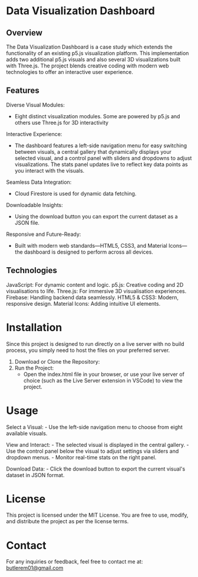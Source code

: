 # Data Visualization Dashboard

## Overview

The Data Visualization Dashboard is a case study which extends the functionality of an existing p5.js visualization platform. This implementation adds two additional p5.js visuals and also several 3D visualizations built with Three.js. The project blends creative coding with modern web technologies to offer an interactive user experience.

## Features

Diverse Visual Modules:

- Eight distinct visualization modules. Some are powered by p5.js and others use Three.js for 3D interactivity

Interactive Experience:

- The dashboard features a left-side navigation menu for easy switching between visuals, a central gallery that dynamically displays your selected visual, and a control panel with sliders and dropdowns to adjust visualizations. The stats panel updates live to reflect key data points as you interact with the visuals.

Seamless Data Integration:

- Cloud Firestore is used for dynamic data fetching.

Downloadable Insights:

- Using the download button you can export the current dataset as a JSON file.

Responsive and Future-Ready:

- Built with modern web standards—HTML5, CSS3, and Material Icons—the dashboard is designed to perform across all devices.

## Technologies

JavaScript: For dynamic content and logic.
p5.js: Creative coding and 2D visualisations to life.
Three.js: For immersive 3D visualisation experiences.
Firebase: Handling backend data seamlessly.
HTML5 & CSS3: Modern, responsive design.
Material Icons: Adding intuitive UI elements.

# Installation

Since this project is designed to run directly on a live server with no build process, you simply need to host the files on your preferred server.

1. Download or Clone the Repository:
2. Run the Project:
   - Open the index.html file in your browser, or use your live server of choice (such as the Live Server extension in VSCode) to view the project.

# Usage

Select a Visual: - Use the left-side navigation menu to choose from eight available visuals.

View and Interact: - The selected visual is displayed in the central gallery. - Use the control panel below the visual to adjust settings via sliders and dropdown menus. - Monitor real-time stats on the right panel.

Download Data: - Click the download button to export the current visual's dataset in JSON format.

# License

This project is licensed under the MIT License. You are free to use, modify, and distribute the project as per the license terms.

# Contact

For any inquiries or feedback, feel free to contact me at: butlerem01@gmail.com
